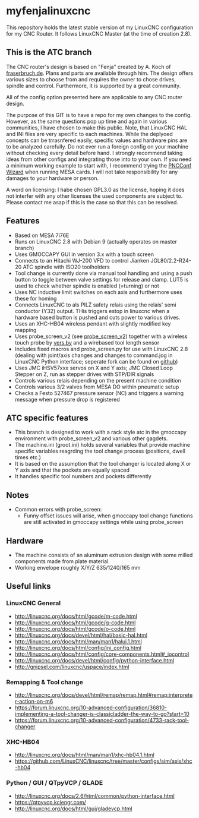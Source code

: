 # myfenjalinuxcnc
This repository holds the latest stable version of my LinuxCNC configuration for my CNC Router. It follows LinuxCNC Master (at the time of creation 2.8).

## This is the ATC branch

The CNC router's design is based on "Fenja" created by A. Koch of [fraserbruch.de](https://fraeserbruch.de/ "Fenja's home"). Plans and parts are available through him. The design offers various sizes to choose from and requires the owner to chose drives, spindle and control. Furthermore, it is supported by a great community. 

All of the config option presented here are applicable to any CNC router design.

The purpose of this GIT is to have a repo for my own changes to the config. However, as the same questions pop up time and again in various communities, I have chosen to make this public. Note, that LinuxCNC HAL and INI files are very specific to each machines. While the deplyoed concepts can be trrasnfered easily, specific values and hardware pins are to be analyzed carefully. Do not ever run a foreign config on your machine without checking every detail before hand. I strongly recommend taking ideas from other configs and integrating those into to your own. If you need a minimum working example to start with, I recommend trying the [PNCConf Wizard](http://linuxcnc.org/docs/html/config/pncconf.html) when running MESA cards. I will not take responsibility for any damages to your hardware or person.

A word on licensing: I habe chosen GPL3.0 as the license, hoping it does not interfer with any other licenses the used components are subject to. Please contact me asap if this is the case so that this can be resolved.

## Features
* Based on MESA 7i76E
* Runs on LinuxCNC 2.8 with Debian 9 (actually operates on master branch)
* Uses GMOCCAPY GUI in version 3.x with a touch screen
* Connects to an Hitachi WJ-200 VFD to control Jianken JGL80/2.2-R24-20 ATC spindle with ISO20 toolholders
* Tool change is currently done via manual tool handling and using a push button to toggle between valve settings for release and clamp. LUT5 is used to check whether spindle is enabled (=turning) or not
* Uses NC inductive limit switches on each axis and furthermore uses these for homing
* Connects LinuxCNC to als PILZ safety relais using the relais' semi conductor (Y32) output. THis triggers estop in linuxcnc when a hardware based button is pushed and cuts power to various drives.  
* Uses an XHC-HB04 wireless pendant with slightly modified key mapping
* Uses probe_screen_v2 (see [probe_screen_v2](https://github.com/verser-git/probe_screen_v2)) together with a wireless touch probe by [vers.by](https://vers.by/en) and a wirebased tool length sensor
* Includes fixed macros and probe_screen.py for use with LinuxCNC 2.8 (dealing with joint/axis changes and changes to command.jog in LinuxCNC Python interface; seperate fork can be found on [github](https://github.com/GuiHue/probe_screen_v2))
* Uses JMC iHSV57xxx servos on X and Y axis; JMC Closed Loop Stepper on Z, run as stepper drives with STP/DIR signals
* Controls various relais depending on the present machine condition
* Controls various 3/2 valves from MESA DO within pneumatic setup
* Checks a Festo 527467 pressure sensor (NC) and triggers a warning message when pressure drop is registered

## ATC specific features
* This branch is designed to work with a rack style atc in the gmoccapy environment with probe_screen_v2 and various other gagdets.
* The machine.ini (groot.ini) holds several variables that provide machine specific variables reagrding the tool change process (positions, dwell times etc.)
* It is based on the assumption that the tool changer is located along X or Y axis and that the pockets are equally spaced
* It handles specific tool numbers and pockets differently

## Notes
* Common errors with probe_screen:
  * Funny offset issues will arise, when gmoccapy tool change functions are still activated in gmoccapy settings while using probe_screen

## Hardware
* The machine consists of an aluminum extrusion design with some milled components made from plate material.
* Working envelope roughly X/Y/Z 635/1240/165 mm


## Useful links

### LinuxCNC General
* http://linuxcnc.org/docs/html/gcode/m-code.html
* http://linuxcnc.org/docs/html/gcode/g-code.html
* http://linuxcnc.org/docs/html/gcode/o-code.html
* http://linuxcnc.org/docs/devel/html/hal/basic-hal.html
* http://linuxcnc.org/docs/html/man/man1/halui.1.html
* http://linuxcnc.org/docs/html/config/ini_config.html
* http://linuxcnc.org/docs/html/config/core-components.html#_iocontrol
* http://linuxcnc.org/docs/devel/html/config/python-interface.html
* http://gnipsel.com/linuxcnc/uspace/index.html


### Remapping & Tool change 
* http://linuxcnc.org/docs/devel/html/remap/remap.html#remap:interpreter-action-on-m6
* https://forum.linuxcnc.org/10-advanced-configuration/36810-implementing-a-tool-changer-is-classicladder-the-way-to-go?start=10
* https://forum.linuxcnc.org/10-advanced-configuration/4733-rack-tool-changer

### XHC-HB04
* http://linuxcnc.org/docs/html/man/man1/xhc-hb04.1.html
* https://github.com/LinuxCNC/linuxcnc/tree/master/configs/sim/axis/xhc-hb04


### Python / GUI / QTpyVCP / GLADE
* http://linuxcnc.org/docs/2.6/html/common/python-interface.html
* https://qtpyvcp.kcjengr.com/
* http://linuxcnc.org/docs/html/gui/gladevcp.html
